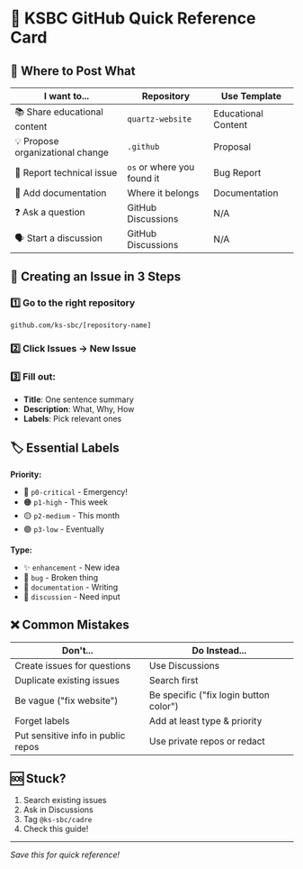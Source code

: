# 🚀 KSBC GitHub Quick Reference Card

## 📍 Where to Post What

| I want to... | Repository | Use Template |
|-------------|------------|--------------|
| 📚 Share educational content | `quartz-website` | Educational Content |
| 💡 Propose organizational change | `.github` | Proposal |
| 🔧 Report technical issue | `os` or where you found it | Bug Report |
| 📖 Add documentation | Where it belongs | Documentation |
| ❓ Ask a question | GitHub Discussions | N/A |
| 🗣️ Start a discussion | GitHub Discussions | N/A |

## 🎯 Creating an Issue in 3 Steps

### 1️⃣ Go to the right repository
```
github.com/ks-sbc/[repository-name]
```

### 2️⃣ Click Issues → New Issue

### 3️⃣ Fill out:
- **Title**: One sentence summary
- **Description**: What, Why, How
- **Labels**: Pick relevant ones

## 🏷️ Essential Labels

**Priority:**
- 🔴 `p0-critical` - Emergency!
- 🟠 `p1-high` - This week
- 🟡 `p2-medium` - This month
- 🟢 `p3-low` - Eventually

**Type:**
- ✨ `enhancement` - New idea
- 🐛 `bug` - Broken thing
- 📝 `documentation` - Writing
- 💭 `discussion` - Need input

## ❌ Common Mistakes

| Don't... | Do Instead... |
|----------|---------------|
| Create issues for questions | Use Discussions |
| Duplicate existing issues | Search first |
| Be vague ("fix website") | Be specific ("fix login button color") |
| Forget labels | Add at least type & priority |
| Put sensitive info in public repos | Use private repos or redact |

## 🆘 Stuck? 

1. Search existing issues
2. Ask in Discussions  
3. Tag `@ks-sbc/cadre`
4. Check this guide!

---
*Save this for quick reference!*